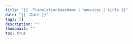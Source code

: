 ```yaml
---
title: "{{ .TranslationBaseName | humanize | title }}"
date: "{{ .Date }}"
tags: [] 
description: ""
thumbnail: ""
toc: true
---
```


<!--more-->
